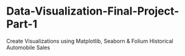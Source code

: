 # Data-Visualization-Final-Project-Part-1
Create Visualizations using Matplotlib, Seaborn &amp; Folium Historical Automobile Sales 
